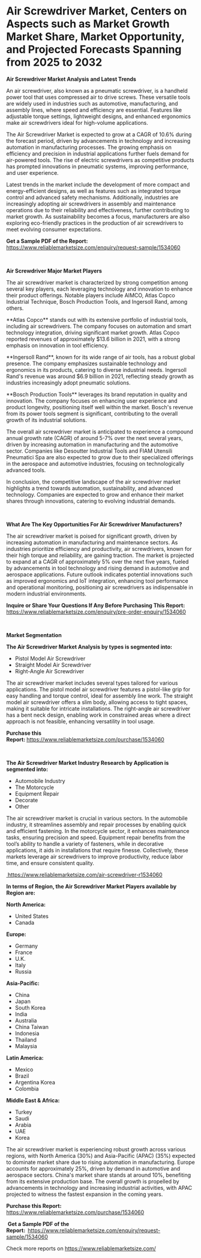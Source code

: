 <p><h1>Air Screwdriver Market, Centers on Aspects such as Market Growth Market Share, Market Opportunity, and Projected Forecasts Spanning from 2025 to 2032</h1></p><p><strong>Air Screwdriver Market Analysis and Latest Trends</strong></p>
<p><p>An air screwdriver, also known as a pneumatic screwdriver, is a handheld power tool that uses compressed air to drive screws. These versatile tools are widely used in industries such as automotive, manufacturing, and assembly lines, where speed and efficiency are essential. Features like adjustable torque settings, lightweight designs, and enhanced ergonomics make air screwdrivers ideal for high-volume applications.</p><p>The Air Screwdriver Market is expected to grow at a CAGR of 10.6% during the forecast period, driven by advancements in technology and increasing automation in manufacturing processes. The growing emphasis on efficiency and precision in industrial applications further fuels demand for air-powered tools. The rise of electric screwdrivers as competitive products has prompted innovations in pneumatic systems, improving performance, and user experience.</p><p>Latest trends in the market include the development of more compact and energy-efficient designs, as well as features such as integrated torque control and advanced safety mechanisms. Additionally, industries are increasingly adopting air screwdrivers in assembly and maintenance operations due to their reliability and effectiveness, further contributing to market growth. As sustainability becomes a focus, manufacturers are also exploring eco-friendly practices in the production of air screwdrivers to meet evolving consumer expectations.</p></p>
<p><strong>Get a Sample PDF of the Report:&nbsp;</strong> <a href="https://www.reliablemarketsize.com/enquiry/request-sample/1534060?utm_campaign=1903&utm_medium=2&utm_source=Github&utm_content=ia&utm_term=17022025&utm_id=air-screwdriver">https://www.reliablemarketsize.com/enquiry/request-sample/1534060</a></p>
<p>&nbsp;</p>
<p><strong>Air Screwdriver Major Market Players</strong></p>
<p><p>The air screwdriver market is characterized by strong competition among several key players, each leveraging technology and innovation to enhance their product offerings. Notable players include AIMCO, Atlas Copco Industrial Technique, Bosch Production Tools, and Ingersoll Rand, among others.</p><p>**Atlas Copco** stands out with its extensive portfolio of industrial tools, including air screwdrivers. The company focuses on automation and smart technology integration, driving significant market growth. Atlas Copco reported revenues of approximately $13.6 billion in 2021, with a strong emphasis on innovation in tool efficiency.</p><p>**Ingersoll Rand**, known for its wide range of air tools, has a robust global presence. The company emphasizes sustainable technology and ergonomics in its products, catering to diverse industrial needs. Ingersoll Rand's revenue was around $6.9 billion in 2021, reflecting steady growth as industries increasingly adopt pneumatic solutions.</p><p>**Bosch Production Tools** leverages its brand reputation in quality and innovation. The company focuses on enhancing user experience and product longevity, positioning itself well within the market. Bosch's revenue from its power tools segment is significant, contributing to the overall growth of its industrial solutions.</p><p>The overall air screwdriver market is anticipated to experience a compound annual growth rate (CAGR) of around 5-7% over the next several years, driven by increasing automation in manufacturing and the automotive sector. Companies like Desoutter Industrial Tools and FIAM Utensili Pneumatici Spa are also expected to grow due to their specialized offerings in the aerospace and automotive industries, focusing on technologically advanced tools.</p><p>In conclusion, the competitive landscape of the air screwdriver market highlights a trend towards automation, sustainability, and advanced technology. Companies are expected to grow and enhance their market shares through innovations, catering to evolving industrial demands.</p></p>
<p>&nbsp;</p>
<p><strong>What Are The Key Opportunities For Air Screwdriver Manufacturers?</strong></p>
<p><p>The air screwdriver market is poised for significant growth, driven by increasing automation in manufacturing and maintenance sectors. As industries prioritize efficiency and productivity, air screwdrivers, known for their high torque and reliability, are gaining traction. The market is projected to expand at a CAGR of approximately 5% over the next five years, fueled by advancements in tool technology and rising demand in automotive and aerospace applications. Future outlook indicates potential innovations such as improved ergonomics and IoT integration, enhancing tool performance and operational monitoring, positioning air screwdrivers as indispensable in modern industrial environments.</p></p>
<p><strong>Inquire or Share Your Questions If Any Before Purchasing This Report:</strong> <a href="https://www.reliablemarketsize.com/enquiry/pre-order-enquiry/1534060?utm_campaign=1903&utm_medium=2&utm_source=Github&utm_content=ia&utm_term=17022025&utm_id=air-screwdriver">https://www.reliablemarketsize.com/enquiry/pre-order-enquiry/1534060</a></p>
<p>&nbsp;</p>
<p><strong>Market Segmentation</strong></p>
<p><strong>The Air Screwdriver Market Analysis by types is segmented into:</strong></p>
<p><ul><li>Pistol Model Air Screwdriver</li><li>Straight Model Air Screwdriver</li><li>Right-Angle Air Screwdriver</li></ul></p>
<p><p>The air screwdriver market includes several types tailored for various applications. The pistol model air screwdriver features a pistol-like grip for easy handling and torque control, ideal for assembly line work. The straight model air screwdriver offers a slim body, allowing access to tight spaces, making it suitable for intricate installations. The right-angle air screwdriver has a bent neck design, enabling work in constrained areas where a direct approach is not feasible, enhancing versatility in tool usage.</p></p>
<p><strong>Purchase this Report:&nbsp;</strong><a href="https://www.reliablemarketsize.com/purchase/1534060?utm_campaign=1903&utm_medium=2&utm_source=Github&utm_content=ia&utm_term=17022025&utm_id=air-screwdriver">https://www.reliablemarketsize.com/purchase/1534060</a></p>
<p>&nbsp;</p>
<p><strong>The Air Screwdriver Market Industry Research by Application is segmented into:</strong></p>
<p><ul><li>Automobile Industry</li><li>The Motorcycle</li><li>Equipment Repair</li><li>Decorate</li><li>Other</li></ul></p>
<p><p>The air screwdriver market is crucial in various sectors. In the automobile industry, it streamlines assembly and repair processes by enabling quick and efficient fastening. In the motorcycle sector, it enhances maintenance tasks, ensuring precision and speed. Equipment repair benefits from the tool’s ability to handle a variety of fasteners, while in decorative applications, it aids in installations that require finesse. Collectively, these markets leverage air screwdrivers to improve productivity, reduce labor time, and ensure consistent quality.</p></p>
<p><a href="https://www.reliablemarketsize.com/air-screwdriver-r1534060?utm_campaign=1903&utm_medium=2&utm_source=Github&utm_content=ia&utm_term=17022025&utm_id=air-screwdriver">&nbsp;https://www.reliablemarketsize.com/air-screwdriver-r1534060</a></p>
<p><strong>In terms of Region, the Air Screwdriver Market Players available by Region are:</strong></p>
<p>
    <p> <strong> North America: </strong>
        <ul>
            <li>United States</li>
            <li>Canada</li>
        </ul>
        </p> 
    <p> <strong> Europe: </strong>
        <ul>
            <li>Germany</li>
            <li>France</li>
            <li>U.K.</li>
            <li>Italy</li>
            <li>Russia</li>
        </ul>
        </p> 
    <p> <strong> Asia-Pacific: </strong>
        <ul>
            <li>China</li>
            <li>Japan</li>
            <li>South Korea</li>
            <li>India</li>
            <li>Australia</li>
            <li>China Taiwan</li>
            <li>Indonesia</li>
            <li>Thailand</li>
            <li>Malaysia</li>
        </ul>
        </p> 
    <p> <strong> Latin America: </strong>
        <ul>
            <li>Mexico</li>
            <li>Brazil</li>
            <li>Argentina Korea</li>
            <li>Colombia</li>
        </ul>
        </p> 
    <p> <strong> Middle East & Africa: </strong>
        <ul>
            <li>Turkey</li>
            <li>Saudi</li>
            <li>Arabia</li>
            <li>UAE</li>
            <li>Korea</li>
        </ul>
    </p>
    </p>
<p><p>The air screwdriver market is experiencing robust growth across various regions, with North America (30%) and Asia-Pacific (APAC) (35%) expected to dominate market share due to rising automation in manufacturing. Europe accounts for approximately 25%, driven by demand in automotive and aerospace sectors. China's market share stands at around 10%, benefiting from its extensive production base. The overall growth is propelled by advancements in technology and increasing industrial activities, with APAC projected to witness the fastest expansion in the coming years.</p></p>
<p><strong>Purchase this Report: </strong><a href="https://www.reliablemarketsize.com/purchase/1534060?utm_campaign=1903&utm_medium=2&utm_source=Github&utm_content=ia&utm_term=17022025&utm_id=air-screwdriver">https://www.reliablemarketsize.com/purchase/1534060</a></p>
<p>&nbsp;<strong>Get a Sample PDF of the Report:&nbsp;&nbsp;</strong><a href="https://www.reliablemarketsize.com/enquiry/request-sample/1534060?utm_campaign=1903&utm_medium=2&utm_source=Github&utm_content=ia&utm_term=17022025&utm_id=air-screwdriver">https://www.reliablemarketsize.com/enquiry/request-sample/1534060</a></p>
<p><strong></strong></p>
<p>Check more reports on <a href="https://www.reliablemarketsize.com/?utm_campaign=1903&utm_medium=2&utm_source=Github&utm_content=ia&utm_term=17022025&utm_id=air-screwdriver">https://www.reliablemarketsize.com/</a></p>